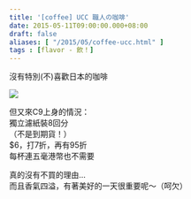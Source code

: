 ```yaml
---
title: '[coffee] UCC 職人の咖啡'
date: 2015-05-11T09:00:00.000+08:00
draft: false
aliases: [ "/2015/05/coffee-ucc.html" ]
tags : [flavor - 飲！]
---
```


沒有特別(不)喜歡日本的咖啡  

[![](https://farm6.staticflickr.com/5462/16805696843_884957f730_z.jpg)](https://farm6.staticflickr.com/5462/16805696843_884957f730_z.jpg)

但又來C9上身的情況：  
獨立濾紙裝8回分  
（不是到期貨！）  
$6，打7折，再有95折  
每杯連五毫港幣也不需要  
  
真的沒有不買的理由...  
而且香氣四溢，有著美好的一天很重要呢～（呵欠）
